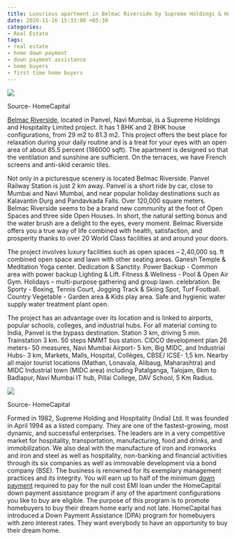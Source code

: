 ```yaml
---
title: Luxurious apartment in Belmac Riverside by Supreme Holdings & Hospitality
date: 2020-11-16 15:33:00 +05:30
categories:
- Real Estate
tags:
- real estate
- home down payment
- down payment assistance
- home buyers
- first time home buyers
---
```


**[![](https://lh4.googleusercontent.com/4Bhm4fiE-XTBizCAOWJ5shHQ6tZz1DVwUKsnSelfWn6kHwmPi9R77WIHr5TSpQ2XB98RgJK-L9fYddYrG647nmgEzt1b6T-miSZrsVv91FlRCKhWDQCnoN_hRUsxI4PTkhQ3J-yA)](https://homecapital.in/project/119/belmac-riverside-)**

Source- HomeCapital

[Belmac Riverside](https://homecapital.in/project/119/belmac-riverside-), located in Panvel, Navi Mumbai, is a Supreme Holdings and Hospitality Limited project. It has 1 BHK and 2 BHK house configurations, from 29 m2 to 81.3 m2. This project offers the best place for relaxation during your daily routine and is a treat for your eyes with an open area of about 85.5 percent (186000 sqft). The apartment is designed so that the ventilation and sunshine are sufficient. On the terraces, we have French screens and anti-skid ceramic tiles.

Not only in a picturesque scenery is located Belmac Riverside. Panvel Railway Station is just 2 km away. Panvel is a short ride by car, close to Mumbai and Navi Mumbai, and near popular holiday destinations such as Kalavantin Durg and Pandavkada Falls. Over 120,000 square meters. Belmac Riverside seems to be a brand new community at the foot of Open Spaces and three side Open Houses. In short, the natural setting bonus and the water brush are a delight to the eyes, every moment. Belmac Riverside offers you a true way of life combined with health, satisfaction, and prosperity thanks to over 20 World Class facilities at and around your doors.

The project involves luxury facilities such as open spaces – 2,40,000 sq. ft combined open space and lawn with other seating areas. Ganesh Temple & Meditation Yoga center. Dedication & Sanctity. Power Backup - Common area with power backup Lighting & Lift. Fitness & Wellness - Pool & Open Air Gym. Holidays – multi-purpose gathering and group lawn. celebration. Be Sporty - Boxing, Tennis Court, Jogging Track & Skiing Spot, Turf Football. Country Vegetable - Garden area & Kids play area. Safe and hygienic water supply water treatment plant open.

The project has an advantage over its location and is linked to airports, popular schools, colleges, and industrial hubs. For all material coming to India, Panvel is the bypass destination. Station 3 km, driving 5 min. Trainstation 3 km. 50 steps NMMT bus station. CIDCO development plan 26 meters- 50 measures, Navi Mumbai Airport- 5 km, Big MIDC, and Industrial Hubs- 3 km, Markets, Malls, Hospital, Collèges, CBSE/ ICSE- 1,5 km. Nearby all major tourist locations (Mathan, Lonavala, Alibaug, Maharashtra) and MIDC Industrial town (MIDC area) including Patalganga, Talojam, 6km to Badlapur, Navi Mumbai IT hub, Pillai College, DAV School, 5 Km Radius.

**[![](https://lh3.googleusercontent.com/3YHZIe2VohOYUW7HSt-Bem9KWevbsjh6vySNlX4iCyntUFgGNpM6JerD9SQSVr_niXSX57aiz09fF3zeSArje3JTVSmU2mR4ansTB-Mza--GWsiJ1U0Gm3r1XjndmGXStRCP4pV3)](https://homecapital.in/offering)**

Source- HomeCapital

Formed in 1982, Supreme Holding and Hospitality (India) Ltd. It was founded in April 1994 as a listed company. They are one of the fastest-growing, most dynamic, and successful enterprises. The leaders are in a very competitive market for hospitality, transportation, manufacturing, food and drinks, and immobilization. We also deal with the manufacture of iron and ironworks and iron and steel as well as hospitality, non-banking and financial activities through its six companies as well as immovable development via a bond company (BSE). The business is renowned for its exemplary management practices and its integrity. You will earn up to half of the minimum [down payment](https://homecapital.in/program) required to pay for the null cost EMI loan under the HomeCapital down payment assistance program if any of the apartment configurations you like to buy are eligible. The purpose of this program is to promote homebuyers to buy their dream home early and not late. HomeCapital has introduced a Down Payment Assistance (DPA) program for homebuyers with zero interest rates. They want everybody to have an opportunity to buy their dream home.
